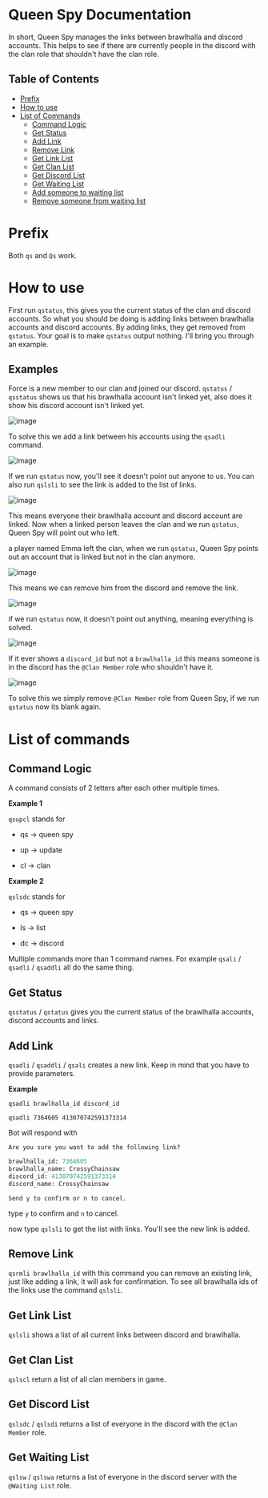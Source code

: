 # Queen Spy Documentation 
In short, Queen Spy manages the links between brawlhalla and discord accounts. This helps to see if there are currently people in the discord with the clan role that shouldn't have the clan role.

## Table of Contents
- [Prefix](#prefix)
- [How to use](#how-to-use)
- [List of Commands](#list-of-commands)
  - [Command Logic](#command-logic)
  - [Get Status](#get-status)
  - [Add Link](#add-link)
  - [Remove Link](#remove-link)
  - [Get Link List](#get-link-list)
  - [Get Clan List](#get-clan-list)
  - [Get Discord List](#get-discord-list)
  - [Get Waiting List](#get-waiting-list)
  - [Add someone to waiting list](#add-someone-to-waiting-list)
  - [Remove someone from waiting list](#remove-someone-from-waiting-list)

# Prefix
Both `qs` and `Qs` work.

# How to use
First run `qstatus`, this gives you the current status of the clan and discord accounts. So what you should be doing is adding links between brawlhalla accounts and discord accounts. By adding links, they get removed from `qstatus`. Your goal is to make `qstatus` output nothing. I'll bring you through an example.

## Examples
Force is a new member to our clan and joined our discord. `qstatus` / `qsstatus` shows us that his brawlhalla account isn't linked yet, also does it show his discord account isn't linked yet.

![image](https://user-images.githubusercontent.com/74303221/176176688-37c51b9b-0500-43c5-aa8c-561c9dd532be.png)

To solve this we add a link between his accounts using the `qsadli` command.

![image](https://user-images.githubusercontent.com/74303221/176177177-31d1869e-b49e-4e74-aec3-26a3ac4f054e.png)

If we run `qstatus` now, you'll see it doesn't point out anyone to us. You can also run `qslsli` to see the link is added to the list of links.

![image](https://user-images.githubusercontent.com/74303221/176177321-a524f02d-794b-4949-9e60-f152ced22285.png)

This means everyone their brawlhalla account and discord account are linked. Now when a linked person leaves the clan and we run `qstatus`, Queen Spy will point out who left.

a player named Emma left the clan, when we run `qstatus`, Queen Spy points out an account that is linked but not in the clan anymore.

![image](https://user-images.githubusercontent.com/74303221/176177804-ee6c8d6f-f617-4ee6-9447-86d72c4f56ed.png)

This means we can remove him from the discord and remove the link.

![image](https://user-images.githubusercontent.com/74303221/176178969-11474ebb-f330-42f0-b2e4-9aa916855257.png)

if we run `qstatus` now, it doesn't point out anything, meaning everything is solved.

![image](https://user-images.githubusercontent.com/74303221/176179196-22e1c435-838a-44b1-b98d-b1e818603757.png)

If it ever shows a `discord_id` but not a `brawlhalla_id` this means someone is in the discord has the `@Clan Member` role who shouldn't have it.

![image](https://user-images.githubusercontent.com/74303221/176179611-b3ba52ea-0fc1-420c-9dec-a58769c1e7c2.png)

To solve this we simply remove `@Clan Member` role from Queen Spy, if we run `qstatus` now its blank again.

# List of commands

## Command Logic
A command consists of 2 letters after each other multiple times.

**Example 1**

`qsupcl` stands for 

- qs -> queen spy

- up -> update

- cl -> clan

**Example 2**

`qslsdc` stands for

- qs -> queen spy

- ls -> list

- dc -> discord

Multiple commands more than 1 command names. For example `qsali` / `qsadli` / `qsaddli` all do the same thing.

## Get Status
`qsstatus` / `qstatus` gives you the current status of the brawlhalla accounts, discord accounts and links.

## Add Link
`qsadli` / `qsaddli` / `qsali` creates a new link. Keep in mind that you have to provide parameters.

**Example**

`qsadli brawlhalla_id discord_id`

`qsadli 7364605 413070742591373314`

Bot will respond with 

`Are you sure you want to add the following link?`

```py
brawlhalla_id: 7364605
brawlhalla_name: CrossyChainsaw
discord_id: 413070742591373314
discord_name: CrossyChainsaw
```
`Send y to confirm or n to cancel.`

type `y` to confirm and `n` to cancel.

now type `qslsli` to get the list with links. You'll see the new link is added.

## Remove Link
`qsrmli brawlhalla_id` with this command you can remove an existing link, just like adding a link, it will ask for confirmation. To see all brawlhalla ids of the links use the command `qslsli`.

## Get Link List
`qslsli` shows a list of all current links between discord and brawlhalla.

## Get Clan List
`qslscl` return a list of all clan members in game.

## Get Discord List
`qslsdc` / `qslsdi` returns a list of everyone in the discord with the `@Clan Member` role.

## Get Waiting List
`qslsw` / `qslswa` returns a list of everyone in the discord server with the `@Waiting List` role.
